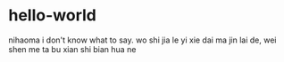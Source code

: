 # hello-world
nihaoma
i don't know what to say.
wo shi jia le yi xie dai ma jin lai de, wei shen me ta bu xian shi bian hua ne 
